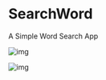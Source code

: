 # SearchWord
A Simple Word Search App

![img](http://res.cloudinary.com/dmfz9aun7/image/upload/v1466063644/app/device-2016-06-16-152649.png)

![img](http://res.cloudinary.com/dmfz9aun7/image/upload/v1466063645/app/device-2016-06-16-152731.png)
